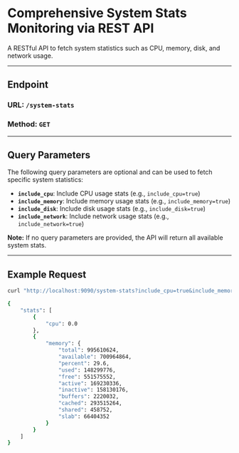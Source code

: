 # Comprehensive System Stats Monitoring via REST API

A RESTful API to fetch system statistics such as CPU, memory, disk, and network usage.

---

## Endpoint

### **URL:** `/system-stats`
### **Method:** `GET`

---

## Query Parameters

The following query parameters are optional and can be used to fetch specific system statistics:

- **`include_cpu`**: Include CPU usage stats (e.g., `include_cpu=true`)
- **`include_memory`**: Include memory usage stats (e.g., `include_memory=true`)
- **`include_disk`**: Include disk usage stats (e.g., `include_disk=true`)
- **`include_network`**: Include network usage stats (e.g., `include_network=true`)

**Note:** If no query parameters are provided, the API will return all available system stats.

---

## Example Request

```bash
curl "http://localhost:9090/system-stats?include_cpu=true&include_memory=true"

{
    "stats": [
        {
            "cpu": 0.0
        },
        {
            "memory": {
                "total": 995610624,
                "available": 700964864,
                "percent": 29.6,
                "used": 148299776,
                "free": 551575552,
                "active": 169230336,
                "inactive": 158130176,
                "buffers": 2220032,
                "cached": 293515264,
                "shared": 458752,
                "slab": 66404352
            }
        }
    ]
}
```
